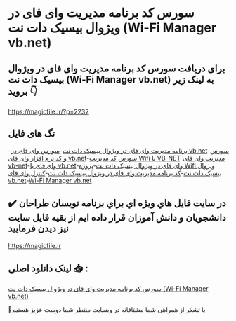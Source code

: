 # سورس کد برنامه مدیریت وای فای در ویژوال بیسیک دات نت (Wi-Fi Manager vb.net)

## برای دریافت سورس کد برنامه مدیریت وای فای در ویژوال بیسیک دات نت (Wi-Fi Manager vb.net) به لینک زیر بروید 👇

https://magicfile.ir/?p=2232

## تگ های فایل

-[برنامه مدیریت وای فای در ویژوال بیسیک دات نت](https://magicfile.ir/product/wi-fi-manager-vb-net/)-[سورس وای فای در vb.net](https://magicfile.ir/product/wi-fi-manager-vb-net/)-[سورس و کد نرم افزار وای فای vb.net](https://magicfile.ir/product/wi-fi-manager-vb-net/)-[سورس کد مدیریت Wifi با VB-NET](https://magicfile.ir/product/wi-fi-manager-vb-net/)-[مدیریت وای فای vb-net](https://magicfile.ir/product/wi-fi-manager-vb-net/)-[وای فای با vb.net](https://magicfile.ir/product/wi-fi-manager-vb-net/)-[وای فای در ویژوال بیسیک دات نت](https://magicfile.ir/product/wi-fi-manager-vb-net/)-[پروژه  Wifi ویژوال بیسیک دات نت](https://magicfile.ir/product/wi-fi-manager-vb-net/)-[کد برنامه مدیریت وای فای در ویژوال بیسیک دات نت](https://magicfile.ir/product/wi-fi-manager-vb-net/)-[کنترل وای فای vb.net](https://magicfile.ir/product/wi-fi-manager-vb-net/)-[Wi-Fi Manager vb.net](https://magicfile.ir/product/wi-fi-manager-vb-net/)

## ✔️ در سايت فايل هاي ويژه اي براي برنامه نويسان طراحان دانشجويان و دانش آموزان قرار داده ايم از بقيه فايل سايت نيز ديدن فرماييد

https://magicfile.ir


## لينک دانلود اصلي 📥 :

[سورس کد برنامه مدیریت وای فای در ویژوال بیسیک دات نت (Wi-Fi Manager vb.net)](https://magicfile.ir/product/wi-fi-manager-vb-net/) 


🙏با تشکر از همراهي شما مشتاقانه در وبسایت منتظر شما دوست عزیز هستیم

